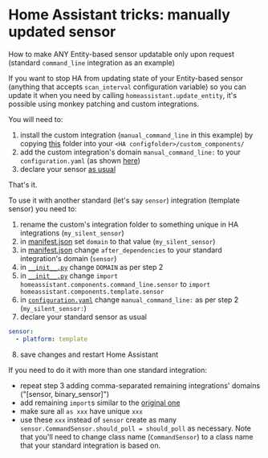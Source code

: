 # Home Assistant tricks: manually updated sensor
How to make ANY Entity-based sensor updatable only upon request (standard `command_line` integration as an example)

If you want to stop HA from updating state of your Entity-based sensor (anything that accepts `scan_interval` configuration variable) so you can update it when you need by calling `homeassistant.update_entity`, it's possible using monkey patching and custom integrations.

You will need to:
1. install the custom integration (`manual_command_line` in this example) by copying [this](custom_components/) folder into your `<HA configfolder>/custom_components/`
2. add the custom integration's domain `manual_command_line:` to your `configuration.yaml` (as shown [here](configuration.yaml#L3))
3. declare your sensor [as usual](command_line.yaml)

That's it.

To use it with another standard (let's say `sensor`) integration (template sensor) you need to:
1. rename the custom's integration folder to something unique in HA integrations (`my_silent_sensor`)
2. in [manifest.json](custom_components/manual_command_line/manifest.json#L2) set `domain` to that value (`my_silent_sensor`)
3. in [manifest.json](custom_components/manual_command_line/manifest.json#L6) change `after_dependencies` to your standard integration's domain (`sensor`)
4. in [`__init__.py`](custom_components/manual_command_line/__init__.py#L1) change `DOMAIN` as per step 2
5. in [`__init__.py`](custom_components/manual_command_line/__init__.py#L3) change `import homeassistant.components.command_line.sensor` to `import homeassistant.components.template.sensor`
6. in [`configuration.yaml`](configuration.yaml#L3) change `manual_command_line:` as per step 2 (`my_silent_sensor:`)
7. declare your standard sensor as usual
```yaml
sensor:
  - platform: template
```
8. save changes and restart Home Assistant

If you need to do it with more than one standard integration:
- repeat step 3 adding comma-separated remaining integrations' domains ("[sensor, binary_sensor]")
- add remaining `import`s similar to the [original one](custom_components/manual_command_line/__init__.py#L3)
- make sure all `as xxx` have unique `xxx`
- use these `xxx` instead of `sensor` create as many `sensor.CommandSensor.should_poll = should_poll` as necessary. Note that you'll need to change class name (`CommandSensor`) to a class name that your standard integration is based on.
